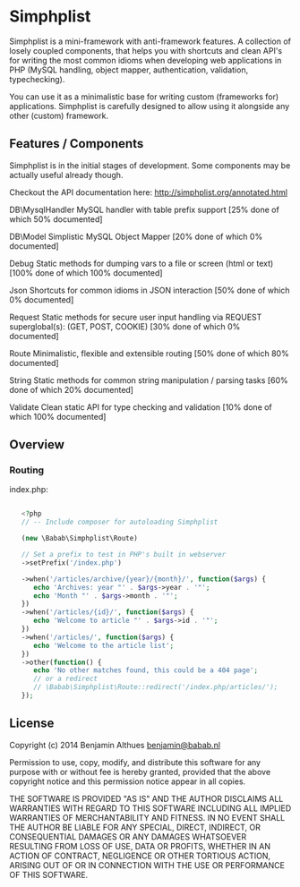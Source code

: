 # Simphplist

Simphplist is a mini-framework with anti-framework features. A
collection of losely coupled components, that helps you with shortcuts
and clean API's for writing the most common idioms when developing web
applications in PHP (MySQL handling, object mapper, authentication,
validation, typechecking).

You can use it as a minimalistic base for writing custom (frameworks
for) applications. Simphplist is carefully designed to allow using it
alongside any other (custom) framework.

## Features / Components

Simphplist is in the initial stages of development. Some components may
be actually useful already though.

Checkout the API documentation here: http://simphplist.org/annotated.html

DB\MysqlHandler
  MySQL handler with table prefix support
  [25% done of which 50% documented]

DB\Model
  Simplistic MySQL Object Mapper
  [20% done of which 0% documented]

Debug
  Static methods for dumping vars to a file or screen (html or text)
  [100% done of which 100% documented]

Json
  Shortcuts for common idioms in JSON interaction
  [50% done of which 0% documented]

Request
  Static methods for secure user input handling via REQUEST superglobal(s):
  (GET, POST, COOKIE)
  [30% done of which 0% documented]

Route
  Minimalistic, flexible and extensible routing
  [50% done of which 80% documented]

String
  Static methods for common string manipulation / parsing tasks
  [60% done of which 20% documented]

Validate
  Clean static API for type checking and validation
  [10% done of which 100% documented]


## Overview

### Routing

index.php:

```php

   <?php
   // -- Include composer for autoloading Simphplist

   (new \Babab\Simphplist\Route)

   // Set a prefix to test in PHP's built in webserver
   ->setPrefix('/index.php')

   ->when('/articles/archive/{year}/{month}/', function($args) {
      echo 'Archives: year "' . $args->year . '"';
      echo 'Month "' . $args->month . '"';
   })
   ->when('/articles/{id}/', function($args) {
      echo 'Welcome to article "' . $args->id . '"';
   })
   ->when('/articles/', function($args) {
      echo 'Welcome to the article list';
   })
   ->other(function() {
      echo 'No other matches found, this could be a 404 page';
      // or a redirect
      // \Babab\Simphplist\Route::redirect('/index.php/articles/');
   });
```

## License

Copyright (c) 2014  Benjamin Althues <benjamin@babab.nl>

Permission to use, copy, modify, and distribute this software for any
purpose with or without fee is hereby granted, provided that the above
copyright notice and this permission notice appear in all copies.

THE SOFTWARE IS PROVIDED "AS IS" AND THE AUTHOR DISCLAIMS ALL WARRANTIES
WITH REGARD TO THIS SOFTWARE INCLUDING ALL IMPLIED WARRANTIES OF
MERCHANTABILITY AND FITNESS. IN NO EVENT SHALL THE AUTHOR BE LIABLE FOR
ANY SPECIAL, DIRECT, INDIRECT, OR CONSEQUENTIAL DAMAGES OR ANY DAMAGES
WHATSOEVER RESULTING FROM LOSS OF USE, DATA OR PROFITS, WHETHER IN AN
ACTION OF CONTRACT, NEGLIGENCE OR OTHER TORTIOUS ACTION, ARISING OUT OF
OR IN CONNECTION WITH THE USE OR PERFORMANCE OF THIS SOFTWARE.

